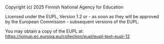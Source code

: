 Copyright (c) 2025 Finnish National Agency for Education

Licensed under the EUPL, Version 1.2 or - as soon as they will be
approved by the European Commission - subsequent versions of the
EUPL.

You may obtain a copy of the EUPL at:
https://joinup.ec.europa.eu/collection/eupl/eupl-text-eupl-12
